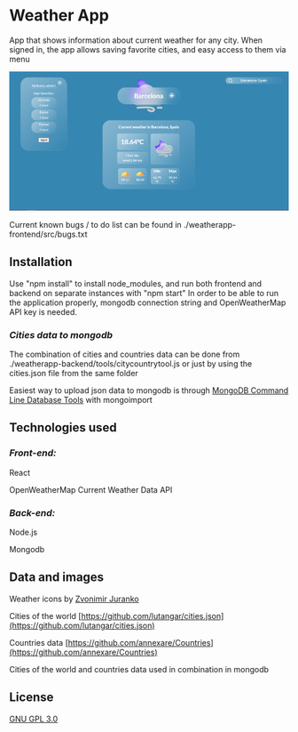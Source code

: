 
# Weather App

App that shows information about current weather for any city. When signed in, the app allows saving favorite cities, and easy access to them via menu


![alt text](https://github.com/felixv99/weatherapp/blob/master/preview.png "Weather app preview")

Current known bugs / to do list can be found in ./weatherapp-frontend/src/bugs.txt
## Installation

Use "npm install" to install node_modules, and run both frontend and backend on separate instances with "npm start"
In order to be able to run the application properly, mongodb connection string and OpenWeatherMap API key is needed.

### *Cities data to mongodb*
The combination of cities and countries data can be done from ./weatherapp-backend/tools/citycountrytool.js
or just by using the cities.json file from the same folder

Easiest way to upload  json data to mongodb is through [MongoDB Command Line Database Tools](https://www.mongodb.com/try/download/database-tools) with mongoimport



## Technologies used
 

### *Front-end:*
React

OpenWeatherMap Current Weather Data API

### *Back-end:*
Node.js

Mongodb

## Data and images

Weather icons by [Zvonimir Juranko](https://www.figma.com/@zvosh)

Cities of the world [https://github.com/lutangar/cities.json](https://github.com/lutangar/cities.json)

Countries data [https://github.com/annexare/Countries](https://github.com/annexare/Countries)

Cities of the world and countries data used in combination in mongodb

## License

[GNU GPL 3.0](https://www.gnu.org/licenses/gpl-3.0.html)
